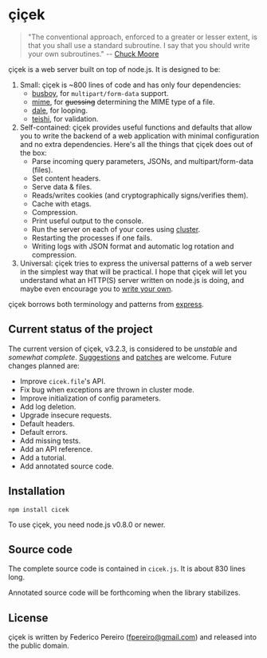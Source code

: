 # çiçek

> "The conventional approach, enforced to a greater or lesser extent, is that you shall use a standard subroutine. I say that you should write your own subroutines." -- [Chuck Moore](http://www.colorforth.com/POL.htm)

çiçek is a web server built on top of node.js. It is designed to be:

1. Small: çiçek is ~800 lines of code and has only four dependencies:
   * [busboy](https://github.com/mscdex/busboy), for `multipart/form-data` support.
   * [mime](https://github.com/broofa/node-mime), for ~~guessing~~ determining the MIME type of a file.
   * [dale](https://github.com/fpereiro/dale), for looping.
   * [teishi](https://github.com/fpereiro/teishi), for validation.
2. Self-contained: çiçek provides useful functions and defaults that allow you to write the backend of a web application with minimal configuration and no extra dependencies. Here's all the things that çiçek does out of the box:
   * Parse incoming query parameters, JSONs, and multipart/form-data (files).
   * Set content headers.
   * Serve data & files.
   * Reads/writes cookies (and cryptographically signs/verifies them).
   * Cache with etags.
   * Compression.
   * Print useful output to the console.
   * Run the server on each of your cores using [cluster](https://nodejs.org/api/cluster.html).
   * Restarting the processes if one fails.
   * Writing logs with JSON format and automatic log rotation and compression.
3. Universal: çiçek tries to express the universal patterns of a web server in the simplest way that will be practical. I hope that çiçek will let you understand what an HTTP(S) server written on node.js is doing, and maybe even encourage you to [write your own](http://www.federicopereiro.com/write/).

çiçek borrows both terminology and patterns from [express](https://github.com/strongloop/express).

## Current status of the project

The current version of çiçek, v3.2.3, is considered to be *unstable* and *somewhat complete*. [Suggestions](https://github.com/fpereiro/cicek/issues) and [patches](https://github.com/fpereiro/cicek/pulls) are welcome. Future changes planned are:

- Improve `cicek.file`'s API.
- Fix bug when exceptions are thrown in cluster mode.
- Improve initialization of config parameters.
- Add log deletion.
- Upgrade insecure requests.
- Default headers.
- Default errors.
- Add missing tests.
- Add an API reference.
- Add a tutorial.
- Add annotated source code.

## Installation

`npm install cicek`

To use çiçek, you need node.js v0.8.0 or newer.

## Source code

The complete source code is contained in `cicek.js`. It is about 830 lines long.

Annotated source code will be forthcoming when the library stabilizes.

## License

çiçek is written by Federico Pereiro (fpereiro@gmail.com) and released into the public domain.
